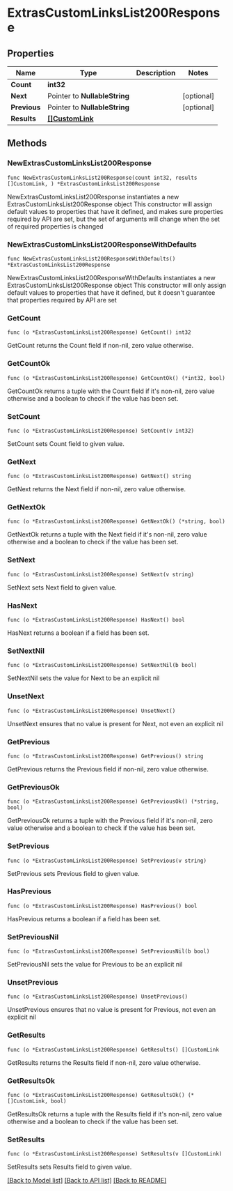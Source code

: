 # ExtrasCustomLinksList200Response

## Properties

Name | Type | Description | Notes
------------ | ------------- | ------------- | -------------
**Count** | **int32** |  | 
**Next** | Pointer to **NullableString** |  | [optional] 
**Previous** | Pointer to **NullableString** |  | [optional] 
**Results** | [**[]CustomLink**](CustomLink.md) |  | 

## Methods

### NewExtrasCustomLinksList200Response

`func NewExtrasCustomLinksList200Response(count int32, results []CustomLink, ) *ExtrasCustomLinksList200Response`

NewExtrasCustomLinksList200Response instantiates a new ExtrasCustomLinksList200Response object
This constructor will assign default values to properties that have it defined,
and makes sure properties required by API are set, but the set of arguments
will change when the set of required properties is changed

### NewExtrasCustomLinksList200ResponseWithDefaults

`func NewExtrasCustomLinksList200ResponseWithDefaults() *ExtrasCustomLinksList200Response`

NewExtrasCustomLinksList200ResponseWithDefaults instantiates a new ExtrasCustomLinksList200Response object
This constructor will only assign default values to properties that have it defined,
but it doesn't guarantee that properties required by API are set

### GetCount

`func (o *ExtrasCustomLinksList200Response) GetCount() int32`

GetCount returns the Count field if non-nil, zero value otherwise.

### GetCountOk

`func (o *ExtrasCustomLinksList200Response) GetCountOk() (*int32, bool)`

GetCountOk returns a tuple with the Count field if it's non-nil, zero value otherwise
and a boolean to check if the value has been set.

### SetCount

`func (o *ExtrasCustomLinksList200Response) SetCount(v int32)`

SetCount sets Count field to given value.


### GetNext

`func (o *ExtrasCustomLinksList200Response) GetNext() string`

GetNext returns the Next field if non-nil, zero value otherwise.

### GetNextOk

`func (o *ExtrasCustomLinksList200Response) GetNextOk() (*string, bool)`

GetNextOk returns a tuple with the Next field if it's non-nil, zero value otherwise
and a boolean to check if the value has been set.

### SetNext

`func (o *ExtrasCustomLinksList200Response) SetNext(v string)`

SetNext sets Next field to given value.

### HasNext

`func (o *ExtrasCustomLinksList200Response) HasNext() bool`

HasNext returns a boolean if a field has been set.

### SetNextNil

`func (o *ExtrasCustomLinksList200Response) SetNextNil(b bool)`

 SetNextNil sets the value for Next to be an explicit nil

### UnsetNext
`func (o *ExtrasCustomLinksList200Response) UnsetNext()`

UnsetNext ensures that no value is present for Next, not even an explicit nil
### GetPrevious

`func (o *ExtrasCustomLinksList200Response) GetPrevious() string`

GetPrevious returns the Previous field if non-nil, zero value otherwise.

### GetPreviousOk

`func (o *ExtrasCustomLinksList200Response) GetPreviousOk() (*string, bool)`

GetPreviousOk returns a tuple with the Previous field if it's non-nil, zero value otherwise
and a boolean to check if the value has been set.

### SetPrevious

`func (o *ExtrasCustomLinksList200Response) SetPrevious(v string)`

SetPrevious sets Previous field to given value.

### HasPrevious

`func (o *ExtrasCustomLinksList200Response) HasPrevious() bool`

HasPrevious returns a boolean if a field has been set.

### SetPreviousNil

`func (o *ExtrasCustomLinksList200Response) SetPreviousNil(b bool)`

 SetPreviousNil sets the value for Previous to be an explicit nil

### UnsetPrevious
`func (o *ExtrasCustomLinksList200Response) UnsetPrevious()`

UnsetPrevious ensures that no value is present for Previous, not even an explicit nil
### GetResults

`func (o *ExtrasCustomLinksList200Response) GetResults() []CustomLink`

GetResults returns the Results field if non-nil, zero value otherwise.

### GetResultsOk

`func (o *ExtrasCustomLinksList200Response) GetResultsOk() (*[]CustomLink, bool)`

GetResultsOk returns a tuple with the Results field if it's non-nil, zero value otherwise
and a boolean to check if the value has been set.

### SetResults

`func (o *ExtrasCustomLinksList200Response) SetResults(v []CustomLink)`

SetResults sets Results field to given value.



[[Back to Model list]](../README.md#documentation-for-models) [[Back to API list]](../README.md#documentation-for-api-endpoints) [[Back to README]](../README.md)



